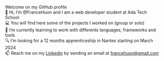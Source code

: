 Welcome on my GitHub profile  
👋 Hi, I’m @FranceHuon and I am a web developer student at Ada Tech School  
💻 You will find here some of the projects I worked on (group or solo)  
📗 I’m currently learning to work with differents languages, frameworks and tools  
🔍 I’m looking for a 12 months apprenticeship in Nantes starting on March 2024  
📫 Reach me on my [Linkedin](https://www.linkedin.com/in/francehuon) by sending an email at francehuon@gmail.com  

<!---
FranceHuon/FranceHuon is a ✨ special ✨ repository because its `README.md` (this file) appears on your GitHub profile.
You can click the Preview link to take a look at your changes.
--->
